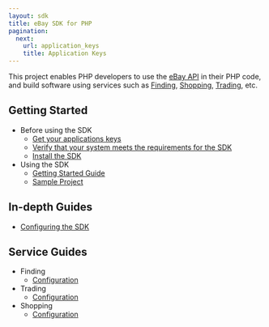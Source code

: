 ```yaml
---
layout: sdk
title: eBay SDK for PHP
pagination:
  next:
    url: application_keys
    title: Application Keys
---
```

This project enables PHP developers to use the [eBay API](https://go.developer.ebay.com/developers/ebay/documentation-tools) in their PHP code, and build software using services such as [Finding](http://developer.ebay.com/Devzone/finding/Concepts/FindingAPIGuide.html), [Shopping](http://developer.ebay.com/Devzone/shopping/docs/Concepts/ShoppingAPIGuide.html), [Trading](http://developer.ebay.com/Devzone/guides/ebayfeatures/index.html), etc.

## Getting Started

  - Before using the SDK
    - [Get your applications keys](/sdk/guides/application_keys.html)
    - [Verify that your system meets the requirements for the SDK](/sdk/guides/requirements.html)
    - [Install the SDK](/sdk/guides/installation.html)
  - Using the SDK
    - [Getting Started Guide](/sdk/guides/getting_started.html)
    - [Sample Project](/sdk/guides/sample_project.html)

## In-depth Guides

  - [Configuring the SDK](/sdk/guides/configuring.html)

## Service Guides

  - Finding
    - [Configuration](/sdk/guides/finding/configuration.html)
  - Trading
    - [Configuration](/sdk/guides/trading/configuration.html)
  - Shopping
    - [Configuration](/sdk/guides/shopping/configuration.html)
